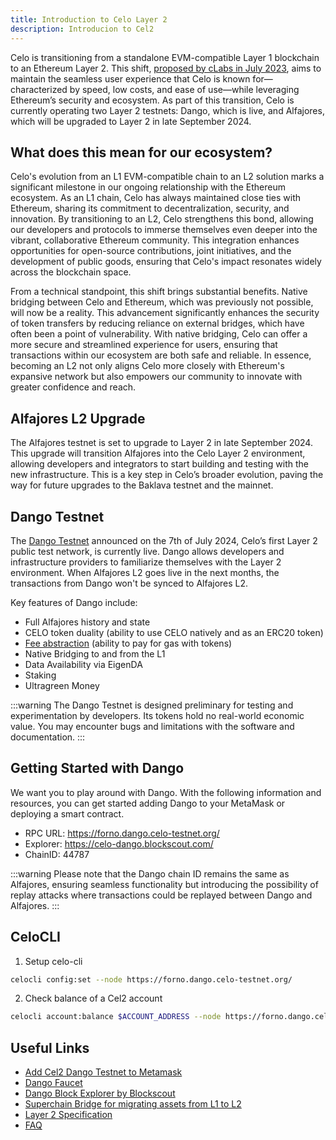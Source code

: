 ```yaml
---
title: Introduction to Celo Layer 2
description: Introducion to Cel2
---
```


Celo is transitioning from a standalone EVM-compatible Layer 1 blockchain to an Ethereum Layer 2. 
This shift, [proposed by cLabs in July 2023](https://forum.celo.org/t/clabs-proposal-for-celo-to-transition-to-an-ethereum-l2/6109), aims to maintain the seamless user experience that
Celo is known for—characterized by speed, low costs, and ease of use—while leveraging Ethereum’s 
security and ecosystem. As part of this transition, Celo is currently operating two Layer 2 testnets:
Dango, which is live, and Alfajores, which will be upgraded to Layer 2 in late September 2024.


## What does this mean for our ecosystem?

Celo's evolution from an L1 EVM-compatible chain to an L2 solution marks a significant milestone in our ongoing relationship with the Ethereum ecosystem. As an L1 chain, Celo has always maintained close ties with Ethereum, sharing its commitment to decentralization, security, and innovation. By transitioning to an L2, Celo strengthens this bond, allowing our developers and protocols to immerse themselves even deeper into the vibrant, collaborative Ethereum community. This integration enhances opportunities for open-source contributions, joint initiatives, and the development of public goods, ensuring that Celo's impact resonates widely across the blockchain space.

From a technical standpoint, this shift brings substantial benefits. Native bridging between Celo and Ethereum, which was previously not possible, will now be a reality. This advancement significantly enhances the security of token transfers by reducing reliance on external bridges, which have often been a point of vulnerability. With native bridging, Celo can offer a more secure and streamlined experience for users, ensuring that transactions within our ecosystem are both safe and reliable. In essence, becoming an L2 not only aligns Celo more closely with Ethereum's expansive network but also empowers our community to innovate with greater confidence and reach.


## Alfajores L2 Upgrade

The Alfajores testnet is set to upgrade to Layer 2 in late September 2024. This upgrade will transition 
Alfajores into the Celo Layer 2 environment, allowing developers and integrators to start building and 
testing with the new infrastructure. This is a key step in Celo’s broader evolution, paving the way for 
future upgrades to the Baklava testnet and the mainnet.

## Dango Testnet

The [Dango Testnet](https://forum.celo.org/t/introducing-dango-l2-celo-testnet/8313) announced on the 7th of July 2024, Celo’s first Layer 2 public test network, is currently live. Dango allows developers and infrastructure providers to familiarize themselves with the Layer 2 environment. When Alfajores L2 goes live in the next months, the transactions from Dango won't be synced to Alfajores L2.

Key features of Dango include:

- Full Alfajores history and state
- CELO token duality (ability to use CELO natively and as an ERC20 token)
- [Fee abstraction](/cel2/fee-currencies) (ability to pay for gas with tokens)
- Native Bridging to and from the L1
- Data Availability via EigenDA
- Staking
- Ultragreen Money

:::warning
The Dango Testnet is designed preliminary for testing and experimentation by developers. Its tokens hold no real-world economic value. You may encounter bugs and limitations with the software and documentation.
:::

## Getting Started with Dango

We want you to play around with Dango. With the following information and resources, you can get started adding Dango to your MetaMask or deploying a smart contract.  

- RPC URL: https://forno.dango.celo-testnet.org/
- Explorer: https://celo-dango.blockscout.com/
- ChainID: 44787 

:::warning
Please note that the Dango chain ID remains the same as Alfajores, ensuring seamless functionality but introducing the possibility of replay attacks where transactions could be replayed between Dango and Alfajores.
:::

## CeloCLI

1. Setup celo-cli

```bash
celocli config:set --node https://forno.dango.celo-testnet.org/
```

2. Check balance of a Cel2 account

```bash
celocli account:balance $ACCOUNT_ADDRESS --node https://forno.dango.celo-testnet.org/
```

## Useful Links

- [Add Cel2 Dango Testnet to Metamask](/docs/cel2/add-cel2-testnet-to-metamask.md)
- [Dango Faucet](https://faucet.celo.org/dango)
- [Dango Block Explorer by Blockscout](https://celo-dango.blockscout.com/)
- [Superchain Bridge for migrating assets from L1 to L2](https://testnets.superbridge.app/)
- [Layer 2 Specification](https://specs.celo.org/root.html)
- [FAQ](https://docs.celo.org/cel2/faq)
